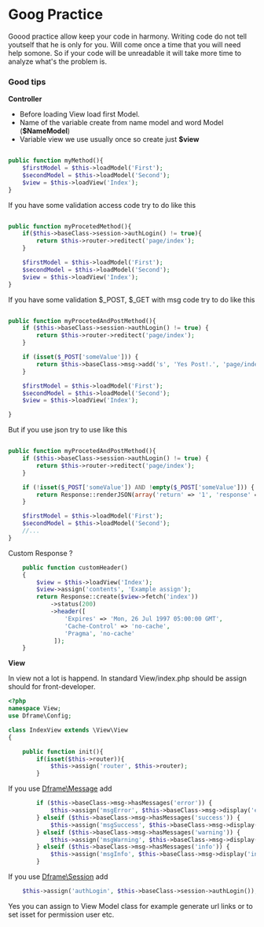 # Goog Practice


Goood practice allow keep your code in harmony. Writing code do not tell youtself that he is only for you. Will come once a time that you will need help somone. So if your code will be unreadable it will take more time to analyze what's the problem is.

### Good tips
**Controller**

- Before loading View load first Model.
- Name of the variable create from name model and word Model (**$NameModel**)
- Variable view we use usually once so create just **$view**

```php

public function myMethod(){
    $firstModel = $this->loadModel('First');
    $secondModel = $this->loadModel('Second');
    $view = $this->loadView('Index');
}
```

If you have some validation access code try to do like this

```php

public function myProcetedMethod(){
    if($this->baseClass->session->authLogin() != true){
        return $this->router->reditect('page/index');
    }

    $firstModel = $this->loadModel('First');
    $secondModel = $this->loadModel('Second');
    $view = $this->loadView('Index');
}
```


If you have some validation $_POST, $_GET with msg code try to do like this

```php

public function myProcetedAndPostMethod(){
    if ($this->baseClass->session->authLogin() != true) {
        return $this->router->reditect('page/index');
    }

    if (isset($_POST['someValue'])) {
        return $this->baseClass->msg->add('s', 'Yes Post!.', 'page/index');
    }

    $firstModel = $this->loadModel('First');
    $secondModel = $this->loadModel('Second');
    $view = $this->loadView('Index');

}
```

But if you use json try to use like this
```php

public function myProcetedAndPostMethod(){
    if ($this->baseClass->session->authLogin() != true) {
        return $this->router->reditect('page/index');
    }

    if (!isset($_POST['someValue']) AND !empty($_POST['someValue'])) {
        return Response::renderJSON(array('return' => '1', 'response' => 'empty someVlue Post'));
    }

    $firstModel = $this->loadModel('First');
    $secondModel = $this->loadModel('Second');
    //...
}
```
Custom Response ?
```php
    public function customHeader() 
    {
        $view = $this->loadView('Index');
        $view->assign('contents', 'Example assign');
        return Response::create($view->fetch('index'))
            ->status(200)
            ->header([
                'Expires' => 'Mon, 26 Jul 1997 05:00:00 GMT', 
                'Cache-Control' => 'no-cache',
                'Pragma', 'no-cache'
             ]);
    }
```


**View**

In view not a lot is happend. In standard View/index.php should be assign should for front-developer.

```php
<?php
namespace View;
use Dframe\Config;

class IndexView extends \View\View
{

    public function init(){
        if(isset($this->router)){
            $this->assign('router', $this->router);
        }
```
If you use [Dframe\Message](../extensions/Messages.md) add
```php
        if ($this->baseClass->msg->hasMessages('error')) {
            $this->assign('msgError', $this->baseClass->msg->display('error'));
        } elseif ($this->baseClass->msg->hasMessages('success')) {
            $this->assign('msgSuccess', $this->baseClass->msg->display('success'));
        } elseif ($this->baseClass->msg->hasMessages('warning')) {
            $this->assign('msgWarning', $this->baseClass->msg->display('warning'));
        } elseif ($this->baseClass->msg->hasMessages('info')) {
            $this->assign('msgInfo', $this->baseClass->msg->display('info'));
        }
```
If you use [Dframe\Session](../extensions/Session.md) add
```php
    $this->assign('authLogin', $this->baseClass->session->authLogin());
```

Yes you can assign to View Model class for example generate url links or to set isset for permission user etc.
